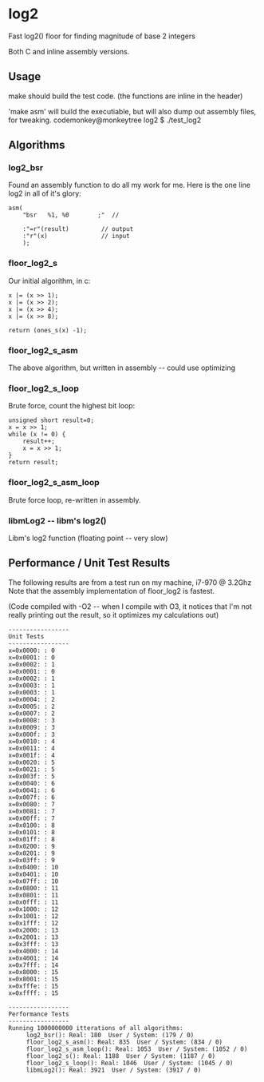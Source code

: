 log2
=====

Fast log2() floor for finding magnitude of base 2 integers

Both C and inline assembly versions.

Usage
-----

make should build the test code.  (the functions are inline in the
header)

'make asm' will build the executiable, but will also dump out assembly
files, for tweaking.
codemonkey@monkeytree log2 $ ./test_log2 

Algorithms
-----------
### log2_bsr
Found an assembly function to do all my work for me.  Here is the one
line log2 in all of it's glory:

    asm(
        "bsr   %1, %0        ;"  // 

        :"=r"(result)         // output
        :"r"(x)               // input
        );



### floor_log2_s
Our initial algorithm, in c:

    x |= (x >> 1);
    x |= (x >> 2);
    x |= (x >> 4);
    x |= (x >> 8);

    return (ones_s(x) -1);

### floor_log2_s_asm
The above algorithm, but written in assembly -- could use optimizing

### floor_log2_s_loop
Brute force, count the highest bit loop:

    unsigned short result=0;
    x = x >> 1;
    while (x != 0) {
        result++;
        x = x >> 1;
    }
    return result;

### floor_log2_s_asm_loop
Brute force loop, re-written in assembly.

### libmLog2 -- libm's log2()
Libm's log2 function (floating point -- very slow)

Performance / Unit Test Results
--------------------------------
The following results are from a test run on my machine, i7-970 @ 3.2Ghz
Note that the assembly implementation of floor_log2 is fastest.

(Code compiled with -O2 -- when I compile with O3, it notices that I'm
not really printing out the result, so it optimizes my calculations out)

    -----------------
    Unit Tests
    -----------------
    x=0x0000: : 0
    x=0x0001: : 0
    x=0x0002: : 1
    x=0x0001: : 0
    x=0x0002: : 1
    x=0x0003: : 1
    x=0x0003: : 1
    x=0x0004: : 2
    x=0x0005: : 2
    x=0x0007: : 2
    x=0x0008: : 3
    x=0x0009: : 3
    x=0x000f: : 3
    x=0x0010: : 4
    x=0x0011: : 4
    x=0x001f: : 4
    x=0x0020: : 5
    x=0x0021: : 5
    x=0x003f: : 5
    x=0x0040: : 6
    x=0x0041: : 6
    x=0x007f: : 6
    x=0x0080: : 7
    x=0x0081: : 7
    x=0x00ff: : 7
    x=0x0100: : 8
    x=0x0101: : 8
    x=0x01ff: : 8
    x=0x0200: : 9
    x=0x0201: : 9
    x=0x03ff: : 9
    x=0x0400: : 10
    x=0x0401: : 10
    x=0x07ff: : 10
    x=0x0800: : 11
    x=0x0801: : 11
    x=0x0fff: : 11
    x=0x1000: : 12
    x=0x1001: : 12
    x=0x1fff: : 12
    x=0x2000: : 13
    x=0x2001: : 13
    x=0x3fff: : 13
    x=0x4000: : 14
    x=0x4001: : 14
    x=0x7fff: : 14
    x=0x8000: : 15
    x=0x8001: : 15
    x=0xfffe: : 15
    x=0xffff: : 15
    
    -----------------
    Performance Tests
    -----------------
    Running 1000000000 itterations of all algorithms:
         log2_bsr(): Real: 180  User / System: (179 / 0) 
         floor_log2_s_asm(): Real: 835  User / System: (834 / 0) 
         floor_log2_s_asm_loop(): Real: 1053  User / System: (1052 / 0) 
         floor_log2_s(): Real: 1188  User / System: (1187 / 0) 
         floor_log2_s_loop(): Real: 1046  User / System: (1045 / 0) 
         libmLog2(): Real: 3921  User / System: (3917 / 0) 
